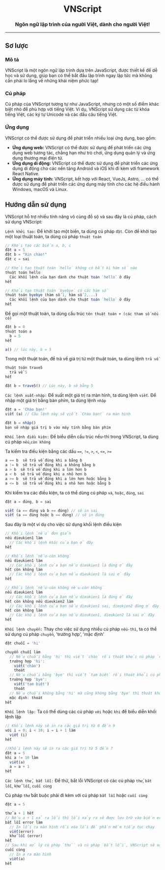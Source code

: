 <h1 align='center'>VNScript</h1>
<h3 align='center'>Ngôn ngữ lập trình của người Việt, dành cho người Việt!</h3>

<hr/>

## Sơ lược
### Mô tả
VNScript là một ngôn ngữ lập trịnh dựa trên JavaScript, được thiết kế để dễ học và sử dụng, giúp bạn có thể bắt đầu lập trình ngay lập tức mà không cần phải lo lắng về những khái niệm phức tạp!

### Cú pháp
Cú pháp của VNScript tương tự như JavaScript, nhưng có một số điểm khác biệt nhỏ để phù hợp với tiếng Việt. Ví dụ, VNScript sử dụng các từ khóa tiếng Việt, các ký tự Unicode và các dấu câu tiếng Việt.

### Ứng dụng
VNScript có thể được sử dụng để phát triển nhiều loại ứng dụng, bao gồm:
- **Ứng dụng web:** VNScript có thể được sử dụng để phát triển các ứng dụng web tương tác, chẳng hạn như trò chơi, ứng dụng quản lý và ứng dụng thương mại điện tử.
- **Ứng dụng di động:** VNScript có thể được sử dụng để phát triển các ứng dụng di động cho các nền tảng Android và iOS khi đi kèm với framework React Native.
- **Ứng dụng máy tính:** VNScript, kết hợp với React, VueJs, Astro, ... có thể được sử dụng để phát triển các ứng dụng máy tính cho các hệ điều hành Windows, macOS và Linux.

## Hướng dẫn sử dụng
VNScript hỗ trợ nhiều tính năng vô cùng đồ sộ và sau đây là cú pháp, cách sử dụng VNScript:

`Lệnh khởi tạo:` Để khởi tạo một biến, ta dùng cú pháp `đặt`. Còn để khởi tạo một loại thuật toán, ta dùng cú pháp `thuật toán`

```js
// Khởi tạo các biến a, b, c
đặt a = 5
đặt b = "Xin chào!"
đặt c = sai

// Khởi tạo thuật toán `hello` không có bất kì hàm số nào
thuật toán hello 
  Các khối lệnh của bạn dành cho thuật toán `hello` ở đây
hết

// Khởi tạo thuật toán `byebye` có các hàm số
thuật toán byebye (hàm số 1, hàm số 2,...) 
  Các khối lệnh của bạn dành cho thuật toán `hello` ở đây
hết
```

Để gọi một thuật toán, ta dùng cấu trúc `tên thuật toán + (các tham số nếu có)`
```js
đặt b = 0
thuật toán a
  b = 5
hết

a() // lúc này, b = 5
```

Trong một thuật toán, để trả về giá trị từ một thuật toán, ta dùng lệnh `trả về`

```js
thuật toán trave5
  trả về 5
hết

đặt b = trave5() // Lúc này, b sẽ bằng 5
```

`Các lệnh xuất-nhập:` Để xuất một giá trị ra màn hình, ta dùng lệnh `viết`. Để nhập một giá trị bằng bàn phím, ta dùng lệnh `nhập`

```js
đặt a = 'Chào bạn!'
viết (a) // Câu lệnh này sẽ viết `Chào bạn!` ra màn hình

đặt b = nhập()
bạn sẽ nhập giá trị b vào máy tính bằng bàn phím
```

`Khối lệnh điều kiện:` Để biểu diễn cấu trúc nếu-thì trong VNScript, ta dùng cú pháp `nếu`,`còn không`

Ta kiểm tra điều kiện bằng các dấu `==`, `!=`, `>`, `<`, `<=`, `>=`
```js
a == b  sẽ trả về đúng khi a bằng b
a != b  sẽ trả về đúng khi a không bằng b
a > b  sẽ trả về đúng khi a lớn hơn b
a < b  sẽ trả về đúng khi a nhỏ hơn b
a >= b  sẽ trả về đúng khi a lớn hơn hoặc bằng b
a <= b  sẽ trả về đúng khi a nhỏ hơn hoặc bằng b
```

Khi kiểm tra các điều kiện, ta có thể dùng cú pháp `và`, `hoặc`, `đúng`, `sai`

```js
đặt a = đúng, b = sai

viết (a == đúng và b == đúng) // sẽ in sai
viết (a == đúng hoặc b == đúng) // sẽ in đúng
```

Sau đây là một ví dụ cho việc sử dụng khối lệnh điều kiện
```js
// Khối lệnh `nếu` đơn giản
nếu dieukien1 làm
  // Các khối lệnh khác của bạn ở đây
hết

// Khối lệnh `nếu-còn không`
nếu dieukien1 làm
  // Các khối lệnh của bạn nếu dieukien1 là đúng ở đây
hết còn không làm
  // Các khối lệnh của bạn nếu dieukien1 là sai ở đây
hết

// Khối lệnh `nếu-còn không nếu-còn không`
nếu dieukien1 làm
  // Các khối lệnh của bạn nếu dieukien1 là đúng ở đây
hết còn không nếu dieukien2 làm
  // Các khối lệnh của bạn nếu dieukien1 sai, dieukien2 đúng ở đây
hết còn không làm
  // Các khối lệnh của bạn nếu dieukien1, dieukien2 là sai ở đây
hết
```

`Khối lệnh chuyển:` Thay cho việc sử dụng nhiều cú pháp `nếu-thì`, ta có thể sử dụng cú pháp `chuyển`, 'trường hợp', 'mặc định'

```js
đặt chuỗi = 'hi'

chuyển chuỗi làm
  // Nếu chuỗi bằng 'hi' thì viết `chào` rồi thoát khỏi cú pháp `chuyển`
  trường hợp 'hi':
    viết('chào')
    thoát
  // Nếu chuỗi bằng 'bye' thì viết `tạm biệt` rồi thoát khỏi cú pháp `chuyển`
  trường hợp 'bye':
    viết('tạm biệt')
    thoát
  // Nếu chuỗi không bằng 'hi' mà cũng không bằng 'bye' thì thoát khỏi cú pháp chuyển
  mặc định: thoát
hết
```

`Khối lệnh lặp:` Ta có thể dùng các cú pháp `với` hoặc `khi` để biểu diễn khối lệnh lặp

```js
// Khối lệnh này sẽ in ra các giá trị từ 0 đến 9
với i = 0; i < 10; i = i + 1 làm
  viết (i)
hết

//Khối lệnh này sẽ in ra các giá trị từ 5 đến 7
đặt a = 5
khi a != 10 làm
  viết(a)
  a = a + 1
hết
```

`Các lệnh thử, bắt lỗi:` Để thử, bắt lỗi VNScript có các cú pháp `thử`, `băt lỗi`, `khử lỗi`, `cuối cùng`

Cú pháp `thử` bắt buộc phải đi kèm với cú pháp `bắt lỗi` hoặc `cuối cùng`

```js
đặt a = 5

thử a + 1 hết
// Nếu a + 1 xả ra lỗi thì lỗi xảy ra sẽ được lưu trữ vào biến error
bắt lỗi error làm
  // In lỗi ra màn hình rồi xóa lỗi để phần mềm tiếp tục chạy
  viết(error)
  khử lỗi (error)
hết
// Sau khi xử lý cú pháp `thử` và cú pháp `bắt lỗi`, VNScript sẽ xử lí cú pháp `cuối cùng`
cuối cùng
  // In a ra màn hình
  viết(a)
hết
```

